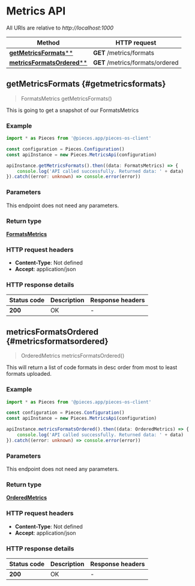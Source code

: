 # Metrics API

All URIs are relative to *http://localhost:1000*

Method | HTTP request
------------- | -------------
[**getMetricsFormats****](MetricsApi#getmetricsformats) | **GET** /metrics/formats
[**metricsFormatsOrdered****](MetricsApi#metricsformatsordered) | **GET** /metrics/formats/ordered


## **getMetricsFormats** {#getmetricsformats}
> FormatsMetrics getMetricsFormats()

This is going to get a snapshot of our FormatsMetrics

### Example

```typescript
import * as Pieces from '@pieces.app/pieces-os-client'

const configuration = Pieces.Configuration()
const apiInstance = new Pieces.MetricsApi(configuration)

apiInstance.getMetricsFormats().then((data: FormatsMetrics) => {
    console.log('API called successfully. Returned data: ' + data)
}).catch((error: unknown) => console.error(error))
```

### Parameters
This endpoint does not need any parameters.


### Return type

[**FormatsMetrics**](../models/FormatsMetrics)

### HTTP request headers

- **Content-Type**: Not defined
- **Accept**: application/json


### HTTP response details
| Status code | Description | Response headers
|-------------|-------------|------------------
**200** | OK |  -  |

## **metricsFormatsOrdered** {#metricsformatsordered}
> OrderedMetrics metricsFormatsOrdered()

This will return a list of code formats in desc order from most to least formats uploaded.

### Example

```typescript
import * as Pieces from '@pieces.app/pieces-os-client'

const configuration = Pieces.Configuration()
const apiInstance = new Pieces.MetricsApi(configuration)

apiInstance.metricsFormatsOrdered().then((data: OrderedMetrics) => {
    console.log('API called successfully. Returned data: ' + data)
}).catch((error: unknown) => console.error(error))
```

### Parameters
This endpoint does not need any parameters.


### Return type

[**OrderedMetrics**](../models/OrderedMetrics)

### HTTP request headers

- **Content-Type**: Not defined
- **Accept**: application/json


### HTTP response details
| Status code | Description | Response headers
|-------------|-------------|------------------
**200** | OK |  -  |


